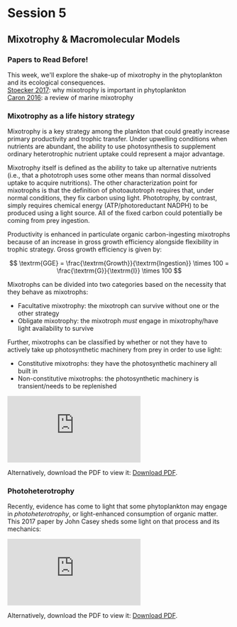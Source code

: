 # Session 5
## Mixotrophy & Macromolecular Models

<div class="panel panel-primary">
  <div class="panel-heading">
    <h3 class="panel-title">Papers to Read Before!</h3>
  </div>
  <div class="panel-body">
      This week, we'll explore the shake-up of mixotrophy in the phytoplankton and its ecological consequences.<br>
      <a href="https://2021-phyto-phys.readthedocs.io/en/latest/_static/stoecker2017.pdf">Stoecker 2017</a>: why mixotrophy is important in phytoplankton<br>
      <a href="https://2021-phyto-phys.readthedocs.io/en/latest/_static/caron2016.pdf">Caron 2016</a>: a review of marine mixotrophy
  </div>
</div>

### Mixotrophy as a life history strategy

Mixotrophy is a key strategy among the plankton that could greatly increase primary productivity and trophic transfer. Under upwelling conditions when nutrients are abundant, the ability to use photosynthesis to supplement ordinary heterotrophic nutrient uptake could represent a major advantage.

Mixotrophy itself is defined as the ability to take up alternative nutrients (i.e., that a phototroph uses some other means than normal dissolved uptake to acquire nutritions). The other characterization point for mixotrophs is that the definition of photoautotroph requires that, under normal conditions, they fix carbon using light. Phototrophy, by contrast, simply requires chemical energy (ATP/photoreductant NADPH) to be produced using a light source. All of the fixed carbon could potentially be coming from prey ingestion.

Productivity is enhanced in particulate organic carbon-ingesting mixotrophs because of an increase in gross growth efficiency alongside flexibility in trophic strategy. Gross growth efficiency is given by:

$$
\textrm{GGE} = \frac{\textrm{Growth}}{\textrm{Ingestion}} \times 100 = \frac{\textrm{G}}{\textrm{I}} \times 100
$$

Mixotrophs can be divided into two categories based on the necessity that they behave as mixotrophs:

- Facultative mixotrophy: the mixotroph can survive without one or the other strategy
- Obligate mixotrophy: the mixotroph _must_ engage in mixotrophy/have light availability to survive

Further, mixotrophs can be classified by whether or not they have to actively take up photosynthetic machinery from prey in order to use light:

- Constitutive mixotrophs: they have the photosynthetic machinery all built in
- Non-constitutive mixotrophs: the photosynthetic machinery is transient/needs to be replenished

<object data="https://2021-phyto-phys.readthedocs.io/en/latest/_static/ward2015.pdf" type="application/pdf" width="700px" height="700px">
    <embed src="https://2021-phyto-phys.readthedocs.io/en/latest/_static/ward2015.pdf">
        <p>Alternatively, download the PDF to view it: <a href="https://2021-phyto-phys.readthedocs.io/en/latest/_literature/session5/ward2015.pdf">Download PDF</a>.</p>
    </embed>
</object>

### Photoheterotrophy

Recently, evidence has come to light that some phytoplankton may engage in _photoheterotrophy_, or light-enhanced consumption of organic matter. This 2017 paper by John Casey sheds some light on that process and its mechanics:

<object data="https://2021-phyto-phys.readthedocs.io/en/latest/_static/casey2017.pdf" type="application/pdf" width="700px" height="700px">
    <embed src="https://2021-phyto-phys.readthedocs.io/en/latest/_static/casey2017.pdf">
        <p>Alternatively, download the PDF to view it: <a href="https://2021-phyto-phys.readthedocs.io/en/latest/_literature/session5/casey2017.pdf">Download PDF</a>.</p>
    </embed>
</object>
